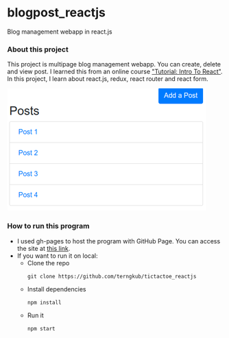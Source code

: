 # blogpost_reactjs
Blog management webapp in react.js

### About this project
This project is multipage blog management webapp. You can create, delete and view post. I learned this from an online course ["Tutorial: Intro To React"](https://www.udemy.com/react-redux). In this project, I learn about react.js, redux, react router and react form.

![blogpost_reactjs](screenshot.png/?raw=true)

### How to run this program
* I used gh-pages to host the program with GitHub Page. You can access the site at [this link](https://terngkub.github.io/blogpost_reactjs).
* If you want to run it on local:
	* Clone the repo
		```
		git clone https://github.com/terngkub/tictactoe_reactjs
		```
	* Install dependencies
		```
		npm install
		```
	* Run it
		```
		npm start
		```

